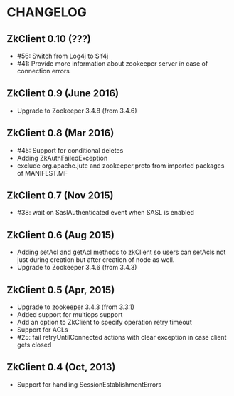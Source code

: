 CHANGELOG
=====
ZkClient 0.10 (???)
---------------
- #56: Switch from Log4j to Slf4j
- #41: Provide more information about zookeeper server in case of connection errors


ZkClient 0.9 (June 2016)
---------------
- Upgrade to Zookeeper 3.4.8 (from 3.4.6)


ZkClient 0.8 (Mar 2016)
---------------
- #45: Support for conditional deletes
- Adding ZkAuthFailedException
- exclude org.apache.jute and zookeeper.proto from imported packages of MANIFEST.MF


ZkClient 0.7 (Nov 2015)
---------------
- #38: wait on SaslAuthenticated event when SASL is enabled


ZkClient 0.6 (Aug 2015)
---------------
- Adding setAcl and getAcl methods to zkClient so users can setAcls not just during creation but after creation of node as well.
- Upgrade to Zookeeper 3.4.6 (from 3.4.3)


ZkClient 0.5 (Apr, 2015)
---------------
- Upgrade to zookeeper 3.4.3 (from 3.3.1)
- Added support for multiops support
- Add an option to ZkClient to specify operation retry timeout
- Support for ACLs
- #25: fail retryUntilConnected actions with clear exception in case client gets closed


ZkClient 0.4 (Oct, 2013)
---------------
- Support for handling SessionEstablishmentErrors